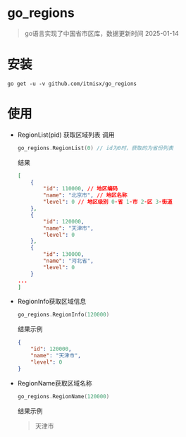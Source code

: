 # go_regions

> go语言实现了中国省市区库，数据更新时间 2025-01-14

# 安装

`go get -u -v github.com/itmisx/go_regions`


# 使用

- RegionList(pid) 获取区域列表
  调用

  ```go
  go_regions.RegionList(0) // id为0时，获取的为省份列表
  ```
  结果

  ```json
  [
      {
          "id": 110000, // 地区编码
          "name": "北京市", // 地区名称
          "level": 0 // 地区级别 0-省 1-市 2-区 3-街道
      }, 
      {
          "id": 120000, 
          "name": "天津市", 
          "level": 0
      }, 
      {
          "id": 130000, 
          "name": "河北省", 
          "level": 0
      }
  ...
  ]
  ```
- RegionInfo获取区域信息

  ```go
  go_regions.RegionInfo(120000)
  ```
  结果示例

  ```json
  {
      "id": 120000, 
      "name": "天津市", 
      "level": 0
  }
  ```
- RegionName获取区域名称

  ```go
  go_regions.RegionName(120000)
  ```
  结果示例

  > 天津市
  >
